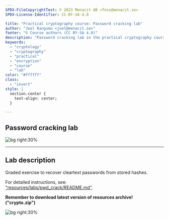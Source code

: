 ```yaml
---
SPDX-FileCopyrightText: © 2023 Menacit AB <foss@menacit.se>
SPDX-License-Identifier: CC-BY-SA-4.0

title: "Practical cryptography course: Password cracking lab"
author: "Joel Rangsmo <joel@menacit.se>"
footer: "© Course authors (CC BY-SA 4.0)"
description: "Password cracking lab in the practical cryptography course"
keywords:
  - "cryptology"
  - "cryptography"
  - "practical"
  - "encryption"
  - "course"
  - "lab"
color: "#ffffff"
class:
  - "invert"
style: |
  section.center {
    text-align: center;
  }

---
```

<!-- _footer: "%ATTRIBUTION_PREFIX% Quinn Dombrowski (CC BY-SA 2.0)" -->
## Password cracking lab

![bg right:30%](images/32-plot.jpg)

---
<!-- _footer: "%ATTRIBUTION_PREFIX% Quinn Dombrowski (CC BY-SA 2.0)" -->
## Lab description
Graded exercise to recover cleartext passwords from stored hashes.
  
For detailed instructions, see:  
["resources/labs/pwd\_crack/README.md"](%RESOURCES_ARCHIVE%).  
  
**Remember to download latest version of resources archive! ("crypto.zip")**

![bg right:30%](images/32-plot.jpg)
